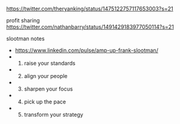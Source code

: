 https://twitter.com/theryanking/status/1475122757117653003?s=21


profit sharing
https://twitter.com/nathanbarry/status/1491429183977050114?s=21

slootman notes
- https://www.linkedin.com/pulse/amp-up-frank-slootman/
- 1. raise your standards 
- 2. align your people 
- 3. sharpen your focus 
- 4. pick up the pace 
- 5. transform your strategy